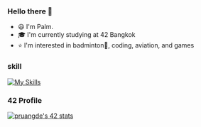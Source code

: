 ### Hello there 👋

- 😃 I'm Palm.
- 🎓 I'm currently studying at 42 Bangkok
- ⭐️ I'm interested in badminton🏸, coding, aviation, and games

### skill
[![My Skills](https://skillicons.dev/icons?i=c,cpp,py,js&perline=5)](https://skillicons.dev)

### 42 Profile
[![pruangde's 42 stats](https://badge.mediaplus.ma/kettlebells/pruangde)](https://github.com/oakoudad/badge42)

<!--
**palmicid/palmicid** is a ✨ _special_ ✨ repository because its `README.md` (this file) appears on your GitHub profile.

Here are some ideas to get you started:

- 🔭 I’m currently working on ...
- 🌱 I’m currently learning ...
- 👯 I’m looking to collaborate on ...
- 🤔 I’m looking for help with ...
- 💬 Ask me about ...
- 📫 How to reach me: ...
- 😄 Pronouns: ...
- ⚡ Fun fact: ...
-->
